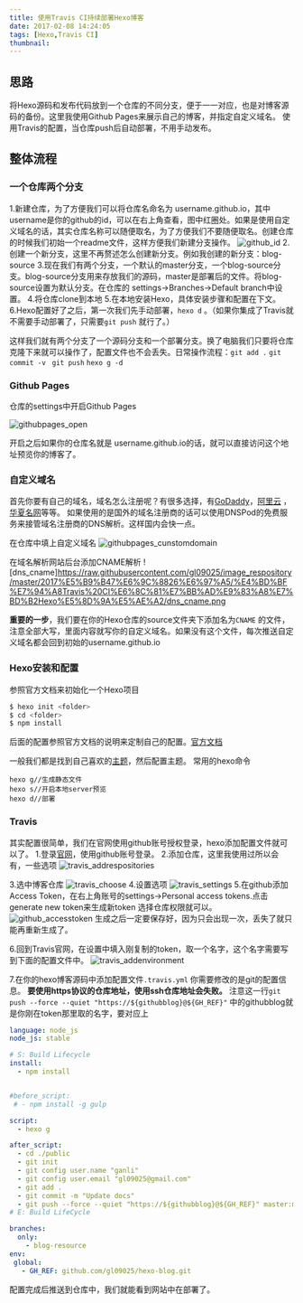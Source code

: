 ```yaml
---
title: 使用Travis CI持续部署Hexo博客
date: 2017-02-08 14:24:05
tags: [Hexo,Travis CI]
thumbnail:
---
```

## 思路

将Hexo源码和发布代码放到一个仓库的不同分支，便于一一对应，也是对博客源码的备份。这里我使用Github Pages来展示自己的博客，并指定自定义域名。
使用Travis的配置，当仓库push后自动部署，不用手动发布。

## 整体流程

### 一个仓库两个分支

 1.新建仓库，为了方便我们可以将仓库名命名为 username.github.io，其中username是你的github的id，可以在右上角查看，图中红圈处。如果是使用自定义域名的话，其实仓库名称可以随便取名，为了方便我们不要随便取名。创建仓库的时候我们初始一个readme文件，这样方便我们新建分支操作。
 ![github_id](https://raw.githubusercontent.com/gl09025/image_respository/master/2017%E5%B9%B47%E6%9C%8826%E6%97%A5/%E4%BD%BF%E7%94%A8Travis%20CI%E6%8C%81%E7%BB%AD%E9%83%A8%E7%BD%B2Hexo%E5%8D%9A%E5%AE%A2/github_id.png)
 2.创建一个新分支，这里不再赘述怎么创建新分支。例如我创建的新分支：blog-source
 3.现在我们有两个分支，一个默认的master分支，一个blog-source分支。blog-source分支用来存放我们的源码，master是部署后的文件。将blog-source设置为默认分支。在仓库的 settings->Branches->Default branch中设置。
 4.将仓库clone到本地
 5.在本地安装Hexo，具体安装步骤和配置在下文。
 6.Hexo配置好了之后，第一次我们先手动部署，`hexo d` 。（如果你集成了Travis就不需要手动部署了，只需要`git push` 就行了。）

这样我们就有两个分支了一个源码分支和一个部署分支。换了电脑我们只要将仓库克隆下来就可以操作了，配置文件也不会丢失。日常操作流程：`git add .`  `git commit -v` ` git push`  `hexo g -d`

### Github Pages

仓库的settings中开启Github Pages

![githubpages_open](https://raw.githubusercontent.com/gl09025/image_respository/master/2017%E5%B9%B47%E6%9C%8826%E6%97%A5/%E4%BD%BF%E7%94%A8Travis%20CI%E6%8C%81%E7%BB%AD%E9%83%A8%E7%BD%B2Hexo%E5%8D%9A%E5%AE%A2/githubpages_open.png)

开启之后如果你的仓库名就是 username.github.io的话，就可以直接访问这个地址预览你的博客了。

### 自定义域名

首先你要有自己的域名，域名怎么注册呢？有很多选择，有[GoDaddy](https://sg.godaddy.com/zh/)，[阿里云](https://wanwang.aliyun.com/) ，[华夏名网](http://www.sudu.cn/)等等。
如果使用的是国外的域名注册商的话可以使用DNSPod的免费服务来接管域名注册商的DNS解析。这样国内会快一点。

在仓库中填上自定义域名
![githubpages_cunstomdomain](https://raw.githubusercontent.com/gl09025/image_respository/master/2017%E5%B9%B47%E6%9C%8826%E6%97%A5/%E4%BD%BF%E7%94%A8Travis%20CI%E6%8C%81%E7%BB%AD%E9%83%A8%E7%BD%B2Hexo%E5%8D%9A%E5%AE%A2/githubpages_cunstomdomain.png)

在域名解析网站后台添加CNAME解析
![dns_cname]https://raw.githubusercontent.com/gl09025/image_respository/master/2017%E5%B9%B47%E6%9C%8826%E6%97%A5/%E4%BD%BF%E7%94%A8Travis%20CI%E6%8C%81%E7%BB%AD%E9%83%A8%E7%BD%B2Hexo%E5%8D%9A%E5%AE%A2/dns_cname.png

**重要的一步**，我们要在你的Hexo仓库的source文件夹下添加名为`CNAME` 的文件，注意全部大写，里面内容就写你的自定义域名。如果没有这个文件，每次推送自定义域名都会回到初始的username.github.io

### Hexo安装和配置

参照官方文档来初始化一个Hexo项目

```bash
$ hexo init <folder>
$ cd <folder>
$ npm install
```
后面的配置参照官方文档的说明来定制自己的配置。[官方文档](https://hexo.io/zh-cn/docs/index.html)

一般我们都是找到自己喜欢的[主题](https://hexo.io/themes/)，然后配置主题。
常用的hexo命令
```
hexo g//生成静态文件
hexo s//开启本地server预览
hexo d//部署
```


### Travis

其实配置很简单，我们在官网使用github账号授权登录，hexo添加配置文件就可以了。
1.登录[官网](https://www.travis-ci.org/)，使用github账号登录。
2.添加仓库，这里我使用过所以会有，一些选项
![travis_addrespositories](https://raw.githubusercontent.com/gl09025/image_respository/master/2017%E5%B9%B47%E6%9C%8826%E6%97%A5/%E4%BD%BF%E7%94%A8Travis%20CI%E6%8C%81%E7%BB%AD%E9%83%A8%E7%BD%B2Hexo%E5%8D%9A%E5%AE%A2/travis_addrespositories.png)

3.选中博客仓库
![travis_choose](https://raw.githubusercontent.com/gl09025/image_respository/master/2017%E5%B9%B47%E6%9C%8826%E6%97%A5/%E4%BD%BF%E7%94%A8Travis%20CI%E6%8C%81%E7%BB%AD%E9%83%A8%E7%BD%B2Hexo%E5%8D%9A%E5%AE%A2/travis_choose.png)
4.设置选项
![travis_settings](https://raw.githubusercontent.com/gl09025/image_respository/master/2017%E5%B9%B47%E6%9C%8826%E6%97%A5/%E4%BD%BF%E7%94%A8Travis%20CI%E6%8C%81%E7%BB%AD%E9%83%A8%E7%BD%B2Hexo%E5%8D%9A%E5%AE%A2/travis_settings.png)
5.在github添加Access Token，在右上角账号的settings->Personal access tokens.点击generate new token来生成新token
选择仓库权限就可以。
![github_accesstoken](https://raw.githubusercontent.com/gl09025/image_respository/master/2017%E5%B9%B47%E6%9C%8826%E6%97%A5/%E4%BD%BF%E7%94%A8Travis%20CI%E6%8C%81%E7%BB%AD%E9%83%A8%E7%BD%B2Hexo%E5%8D%9A%E5%AE%A2/github_accesstoken.png)
生成之后一定要保存好，因为只会出现一次，丢失了就只能再重新生成了。

6.回到Travis官网，在设置中填入刚复制的token，取一个名字，这个名字需要写到下面的配置文件中。
![travis_addenvironment](https://raw.githubusercontent.com/gl09025/image_respository/master/2017%E5%B9%B47%E6%9C%8826%E6%97%A5/%E4%BD%BF%E7%94%A8Travis%20CI%E6%8C%81%E7%BB%AD%E9%83%A8%E7%BD%B2Hexo%E5%8D%9A%E5%AE%A2/travis_addenvironment.png)

7.在你的hexo博客源码中添加配置文件`.travis.yml`
你需要修改的是git的配置信息。
**要使用https协议的仓库地址，使用ssh仓库地址会失败。**
注意这一行`git push --force --quiet "https://${githubblog}@${GH_REF}"` 中的githubblog就是你刚在token那里取的名字，要对应上
```yaml
language: node_js
node_js: stable

# S: Build Lifecycle
install:
  - npm install


#before_script:
 # - npm install -g gulp

script:
  - hexo g

after_script:
  - cd ./public
  - git init
  - git config user.name "ganli"
  - git config user.email "gl09025@gmail.com"
  - git add .
  - git commit -m "Update docs"
  - git push --force --quiet "https://${githubblog}@${GH_REF}" master:master
# E: Build LifeCycle

branches:
  only:
    - blog-resource
env:
 global:
   - GH_REF: github.com/gl09025/hexo-blog.git
```
配置完成后推送到仓库中，我们就能看到网站中在部署了。